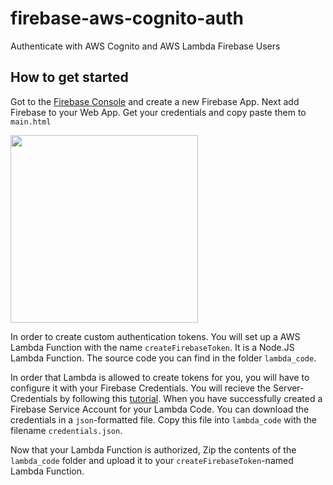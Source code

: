 # firebase-aws-cognito-auth
Authenticate with AWS Cognito and AWS Lambda Firebase Users


## How to get started

Got to the [Firebase Console](https://console.firebase.google.com/) and create a new Firebase App.
Next add Firebase to your Web App. Get your credentials and copy paste them to `main.html`

<img width="300px" height="auto" src="https://cloud.githubusercontent.com/assets/3428184/17744403/d28e5442-64a7-11e6-8e22-955986094fb5.png"/>


In order to create custom authentication tokens. You will set up a AWS Lambda Function with the name `createFirebaseToken`.
It is a Node.JS Lambda Function. The source code you can find in the folder `lambda_code`. 

In order that Lambda is allowed to create tokens for you, you will have to configure it with your Firebase Credentials. You will recieve the Server-Credentials by following this [tutorial](https://firebase.google.com/docs/server/setup). When you have successfully created a Firebase Service Account for your Lambda Code. You can download the credentials in a `json`-formatted file. Copy this file into `lambda_code` with the filename `credentials.json`. 

Now that your Lambda Function is authorized, Zip the contents of the `lambda_code` folder and upload it to your `createFirebaseToken`-named Lambda Function.
